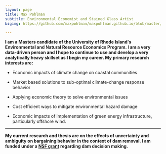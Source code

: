 ```yaml
---
layout: page
title: Max Pohlman
subtitle: Environmental Economist and Stained Glass Artist
bigimg: https://github.com/maxpohlman/maxpohlman.github.io/blob/master/img/stainedglass/waterlily.JPG?raw=true

---
```


**I am a Masters candidate of the University of Rhode Island's Environmental and Natural Resource Economics Program.
I am a very data-driven person and I hope to continue to use and develop a very analytically heavy skillset as I begin my career.
 My primary research interests are:**

* Economic impacts of climate change on coastal communities

* Market based solutions to sub-optimal climate-change response behavior

* Applying economic theory to solve environmental issues

* Cost efficient ways to mitigate environmental hazard damage 

* Economic impacts of implementation of green energy infrastructure, particularly offshore wind.

----

**My current research and thesis are on the effects of uncertainty and ambiguity
on bargaining behavior in the context of dam removal. I am funded under a [NSF grant](https://nsf.gov/awardsearch/showAward?AWD_ID=1539071)
regarding dam decision making.**

